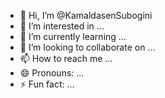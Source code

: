 - 👋 Hi, I’m @KamaldasenSubogini
- 👀 I’m interested in ...
- 🌱 I’m currently learning ...
- 💞️ I’m looking to collaborate on ...
- 📫 How to reach me ...
- 😄 Pronouns: ...
- ⚡ Fun fact: ...

<!---
KamaldasenSubogini/KamaldasenSubogini is a ✨ special ✨ repository because its `README.md` (this file) appears on your GitHub profile.
You can click the Preview link to take a look at your changes.
--->
